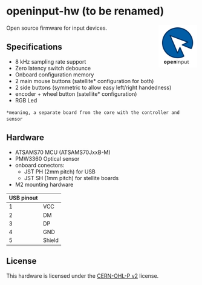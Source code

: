 # openinput-hw (to be renamed)

[<img src="assets/logo.svg" alt="" width="20%" align="right">](https://github.com/openinput-fw)

Open source firmware for input devices.

## Specifications
- 8 kHz sampling rate support
- Zero latency switch debounce
- Onboard configuration memory
- 2 main mouse buttons (satellite* configuration for both)
- 2 side buttons (symmetric to allow easy left/right handedness)
- encoder + wheel button (satellite* configuration)
- RGB Led

`*meaning, a separate board from the core with the controller and sensor`

## Hardware

- ATSAMS70 MCU (ATSAMS70JxxB-M)
- PMW3360 Optical sensor
- onboard conectors:
    - JST PH (2mm pitch) for USB
    - JST SH (1mm pitch) for stellite boards
- M2 mounting hardware

|USB pinout||
|-----|-----|
|1|VCC|
|2|DM|
|3|DP|
|4|GND|
|5|Shield|

## License

This hardware is licensed under the [CERN-OHL-P v2](LICENSE) license.
